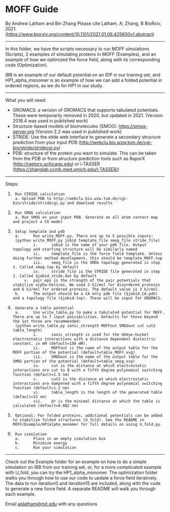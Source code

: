 # MOFF Guide
By Andrew Latham and Bin Zhang
Please cite Latham, A; Zhang, B BioRxiv, 2021. (https://www.biorxiv.org/content/10.1101/2021.01.06.425600v1.abstract)

-------------------------------------------------------------------------------------------------------------------------------------------------------------------------------------------------------------
In this folder, we have the scripts necessary to run MOFF simulations (Scripts), 2 examples of simulating proteins in MOFF (Examples), and an example of how we optimized the force field, along with its corresponding code (Optimization).

IBB is an example of our default potential on an IDP in our training set, and HP1_alpha_monomer is an example of how we can add a folded potential in ordered regions, as we do for HP1 in our study.

-------------------------------------------------------------------------------------------------------------------------------------------------------------------------------------------------------------
What you will need:
- GROMACS: a version of GROMACS that supports tabulated potentials. These were temporarily removed in 2020, but updated in 2021. (Version 2018.4 was used in published work)
- Structure-based models of biomolecules (SMOG): https://smog-server.org (Version 2.2 was used in published work)
- STRIDE: Use the stide web interface to generate a secondary structure prediction from your input PDB (http://webclu.bio.wzw.tum.de/cgi-bin/stride/stridecgi.py)
- PDB: structure of the protein you want to simulate. This can be taken from the PDB or from structure prediction tools such as RaporX (http://raptorx.uchicago.edu) or i-TASSER (https://zhanglab.ccmb.med.umich.edu/I-TASSER/)


---------------------------------------------------------------------------------------------------------------------------------------------------------------------------------------------------------------
Steps:
1.		Run STRIDE calculation
		a. Upload PDB to http://webclu.bio.wzw.tum.de/cgi-bin/stride/stridecgi.py and download results
2.		Run SMOG calculation
		a. Run SMOG on your input PDB. Generate an all atom contact map and project a CG model
3.      Setup template and pdb
        a.      Run write_MOFF.py. There are up to 5 possible inputs:
        (python write_MOFF.py jobid template_file smog_file stride_file)
        		i.		jobid is the name of your pdb file. Output topology and starting structure will be similarly named
        		ii.		template_file is the force field template. Unless doing further method development, this should be template_MOFF.top
        		iii.	smog_file is the SMOG topology generated in step 2. Called smog.top by default
        		iv.		stride_file is the STRIDE file generated in step 1. Called $jobid_stide.dat by default
			v.	pair_eps is the strength of the pair potentials that stabilize alpha-helices. We used 3 kJ/mol for disordered proteins and 6 kJ/mol for ordered proteins. The default value is 3 kJ/mol.
        b.      The output should be a CA only pdb file ($jobid_CA.pdb) and a topology file ($jobid.top). These will be input for GROMACS.
4.      Generate a table potential
        a.      Use write_table.py to make a tabulated potential for MOFF. There are up to 7 input possibilities. Defaults for those beyond the 1st three are recommended:
        (python write_table.py ionic_strength MOFFout SMOGout cut cut2 table_length)
                i.      ionic_strength is used for the debye-huckel electrostatic interactions with a distance dependent dielectric constant, in mM (default=150 mM).
                ii.     MOFFout is the name of the output table for the MOFF portion of the potential (default=table_MOFF.xvg)
                iii.    SMOGout is the name of the output table for the SMOG portion of the potential (default=table_smog.xvg)
                iv.    	cut is the distance at which electrostatic interactions are cut to 0 with a fifth degree polynomial switching function (default=1.5 nm)
                v.     	cut2 is the distance at which electrostatic interactions are dampened with a fifth degree polynomial switching function (default=1.2 nm)
                vi.     table_length is the length of the generated table (default=15 nm)
                vii.    dr is the minimal distance at which the table is calculated (default=0.002 nm)
5.      Optional: For folded proteins, additional potentials can be added to stabilize folded structures (U_fold). See the README in MOFF/Example/HP1alpha_monomer for full details on using U_fold.py.

6.      Run simulation
        a.      Place in an empty simulation box
        b.      Minimize energy
        c.      Run your simulation
        
---------------------------------------------------------------------------------------------------------------------------------------------------------------------------------------------------------------

Check out the Example folder for an example on how to do a simple simulation on IBB from our training set, or, for a more complicated example with U_fold, you can try the HP1_alpha_monomer. The optimization folder walks you through how to use our code to update a force field iteratively. The data to run iteration0 and iteration15 are included, along with the code to generate a new force field. A separate README will walk you through each example.

Email aplatham@mit.edu with any questions
